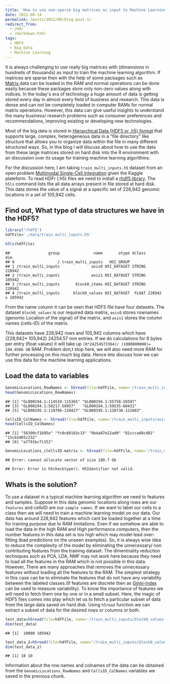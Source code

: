 ```yaml
---
title: 'How to use non-sparse big matrices as input to Machine Learning algorithms?'
date: 2022-08-14
permalink: /posts/2022/08/blog-post-1/
redirect_from: 
  - /md/
  - /markdown.html
tags:
  - HDF5
  - Big Data
  - Machine Learning
---
```


It is always challenging to use really big matrices with (dimensions in hundreds of thousands) as input to train the machine learning algorithm. If matrices are sparse then with the help of some  packages such as [Matrix](https://cran.r-project.org/web/packages/Matrix/index.html),data can be loaded in the RAM and normal operations can be done easily because these packages store only non-zero values along with indices.  In the today's era of technology a huge amount of data is getting stored every day in almost every field of business and research. This data is dense and can not be completely loaded in computer RAMs for normal matrix operations. However, this data can give useful insights to understand the many business/ research problems such as consumer preferences and recommendations, improving existing or developing new technologies. 

Most of the big data is stored in [Hierarchical Data (HDF5 or .h5) format](https://www.neonscience.org/resources/learning-hub/tutorials/about-hdf5) that supports large, complex, heterogeneous data in a "file directory" like structure that allows you to organize data within the file in many different structured ways. So, in this blog I will discuss about how to use the data from these large matrices stored on hard disk into the R environment with an discussion over its usage for training machine learning algorithms.

For the discussion here, I am taking `train_multi_inputs.h5` dataset from an open problem [Multimodal Single-Cell Integration](https://www.kaggle.com/competitions/open-problems-multimodal/data?select=metadata.csv) given the Kaggle plateform.  To read HDFr (.h5) files we need to install a [rhdf5 library](https://www.bioconductor.org/packages/release/bioc/html/rhdf5.html). The `h5ls` command lists the all data arrays present in file stored at hard disk. This data stores the value of a signal at a specific set of 228,942 genomic locations in a set of 105,942 cells.

## Find out, What type of data structures we have in the HDF5?


```r
library("rhdf5")
hdfFile='./data/train_multi_inputs.h5'

h5ls(hdfFile)
```

```
##                 group               name       otype dclass             dim
## 0                   / train_multi_inputs   H5I_GROUP                       
## 1 /train_multi_inputs              axis0 H5I_DATASET STRING          228942
## 2 /train_multi_inputs              axis1 H5I_DATASET STRING          105942
## 3 /train_multi_inputs       block0_items H5I_DATASET STRING          228942
## 4 /train_multi_inputs      block0_values H5I_DATASET  FLOAT 228942 x 105942
```
From the name column it can be seen that HDF5 file have four datasets. The dataset `block0_values` is our required data matrix, `axis0` stores rownames (genomic Location of the signal) of the matrix, and `axis1` stores the column names (cells-ID) of the matrix.


This datasets have 228,942  rows and 105,942 columns which have (228,942* 105,942) 24254.57 mm entries. If we do calculations for 8 bytes per entry (float values) it will take up `(8*24254573364)/ (1000000000)= 194.0366 GB` RAM. Problem don,t stop here, we will also need more RAM for further processing on this much big data. Hence lets discuss how we can use this data for the machine learning applications.

## Load the data to variables


```r
GenomicLocations_RowNames <- h5read(file=hdfFile, name='/train_multi_inputs/axis0') # Load row names (genomic locations) to a variable
head(GenomicLocations_RowNames)
```

```
## [1] "GL000194.1:114519-115365" "GL000194.1:55758-56597"  
## [3] "GL000194.1:58217-58957"   "GL000194.1:59535-60431"  
## [5] "GL000195.1:119766-120427" "GL000195.1:120736-121603"
```

```r
CellsID_ColNames <- h5read(file=hdfFile, name='/train_multi_inputs/axis1') # Load column names (Cells-Ids) to a variable
head(CellsID_ColNames) 
```

```
## [1] "56390cf1b95e" "fc0c60183c33" "9b4a87e22ad0" "81cccad8cd81" "15cb3d85c232"
## [6] "a7791bcf1152"
```

```r
GenomicLocations_clellsID.matrix <- h5read(file=hdfFile, name='/train_multi_inputs/block0_values') # Load matrix names to a variable,  can't it be loaded ?
```

```
## Error: cannot allocate vector of size 180.7 Gb
```

```
## Error: Error in h5checktype(). H5Identifier not valid.
```


## Whats is the solution?

To use a dataset in a typical machine learning algorithm we need to features and samples.  Suppose In this data genomic locations along rows are our `features` and cellsID are our `sample names`.  If we want to label our cells to a class then we will need to train a machine learning model on our data. Our data has around 228,942 features which cant be loaded together at a time for training purpose due to RAM limitations. Even if we somehow are able to load the data in the high RAM and High performance computers, then the number features in this data set is too high which may model lead over-fitting (bad predictions on the unseen examples). So, it is always wise idea to reduce the complexity of the model by eliminating the unnecessary/ non contributing features from the training dataset. The dimentnality reduction techniques such as PCA, LDA, NMF may not work here because they need to load all the features in the RAM which is not possible in this data. However, There are many approaches that removes the unnecessary features without loading all the features to the RAM. The simplest strategy in this case can be to eliminate the features that do not have any variability between the labeled classes.(If features are discrete then as [Ginni-index](https://blog.quantinsti.com/gini-index/) can be used to measure variability). To know the importance of features we will need to fetch them one by one or in a small subset. Here, the magic of HDF5 files comes into play which let us to fetch a particular subset of data from the large data saved on hard disk. Using `h5read` function we can extract a subset of data for the desired rows or columns or both.


```r
test_data=h5read(file=hdfFile, name='/train_multi_inputs/block0_values', index = list(1:10000, NULL )) # fetch data of first 10000 rows i.e features or genomic location
dim(test_data)
```

```
## [1]  10000 105942
```

```r
test_data_2=h5read(file=hdfFile, name='/train_multi_inputs/block0_values', index = list(1:10, 1:10)) ## fetch data of first 10 rows and first 10 columns
dim(test_data_2)
```

```
## [1] 10 10
```

Information about the row names and colnames of the data can be obtained from the `GenomicLocations_RowNames` and `CellsID_ColNames` variables we saved in the previous chunk. 


